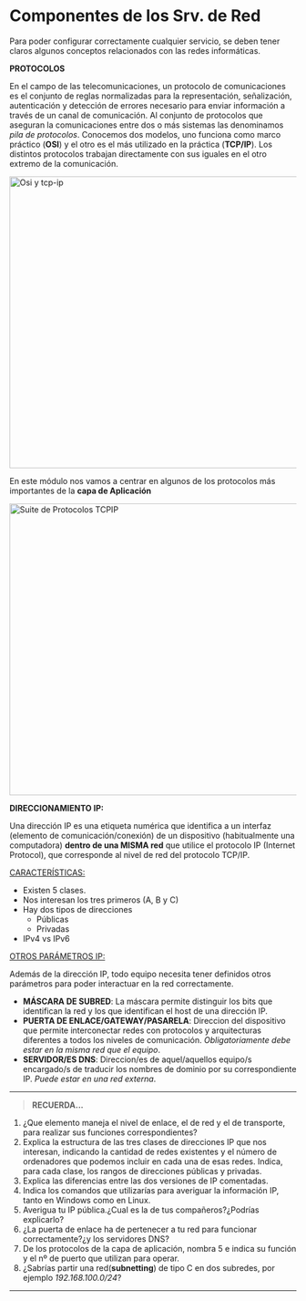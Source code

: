 Componentes de los Srv. de Red
==============

Para poder configurar correctamente cualquier servicio, se deben tener claros algunos conceptos relacionados con las redes informáticas.

**PROTOCOLOS**

En el campo de las telecomunicaciones, un protocolo de comunicaciones es el conjunto de reglas normalizadas para la representación, señalización, autenticación y detección de errores necesario para enviar información a través de un canal de comunicación.
Al conjunto de protocolos que aseguran la comunicaciones entre dos o más sistemas las denominamos *pila de protocolos*. Conocemos dos modelos, uno funciona como marco práctico (**OSI**) y el otro es el más utilizado en la práctica (**TCP/IP**). Los distintos protocolos trabajan directamente con sus iguales en el otro extremo de la comunicación.

<a title="Cristianzambrano / CC BY-SA (https://creativecommons.org/licenses/by-sa/3.0)" href="https://commons.wikimedia.org/wiki/File:Osi_y_tcp-ip.jpg"><img width="512" alt="Osi y tcp-ip" src="https://upload.wikimedia.org/wikipedia/commons/0/03/Osi_y_tcp-ip.jpg" style="display:block;margin-left:auto;margin-right:auto;"></a>

En este módulo nos vamos a centrar en algunos de los protocolos más importantes de la **capa de Aplicación**

<a title="GISEPROI / CC BY-SA (https://creativecommons.org/licenses/by-sa/4.0)" href="https://commons.wikimedia.org/wiki/File:Suite_de_Protocolos_TCPIP.png"><img width="512" alt="Suite de Protocolos TCPIP" src="https://upload.wikimedia.org/wikipedia/commons/thumb/7/73/Suite_de_Protocolos_TCPIP.png/512px-Suite_de_Protocolos_TCPIP.png" style="display:block;margin-left:auto;margin-right:auto;"></a>


**DIRECCIONAMIENTO IP:**

Una dirección IP es una etiqueta numérica que identifica a un interfaz (elemento de comunicación/conexión) de un dispositivo (habitualmente una computadora) **dentro de una MISMA red** que utilice el protocolo IP (Internet Protocol), que corresponde al nivel de red del protocolo TCP/IP.

<u>CARACTERÍSTICAS:</u>
+ Existen 5 clases.
+ Nos interesan los tres primeros (A, B y C)
+ Hay dos tipos de  direcciones
  + Públicas
  + Privadas
+ IPv4 vs IPv6

<u>OTROS PARÁMETROS IP:</u>

Además de la dirección IP, todo equipo necesita tener definidos otros parámetros para poder interactuar en la red correctamente.
+ **MÁSCARA DE SUBRED**: La máscara permite distinguir los bits que identifican la red y los que identifican el host de una dirección IP.
+ **PUERTA DE ENLACE/GATEWAY/PASARELA**: Direccion del dispositivo que permite interconectar redes con protocolos y arquitecturas diferentes a todos los niveles de comunicación. *Obligatoriamente debe estar en la misma red que el equipo*.
+ **SERVIDOR/ES DNS**: Direccion/es de aquel/aquellos equipo/s encargado/s de traducir los nombres de dominio por su correspondiente IP. *Puede estar en una red externa*.

___
> **RECUERDA...**
1. ¿Que elemento maneja el nivel de enlace, el de red y el de transporte, para realizar sus funciones correspondientes?
2. Explica la estructura de las tres clases de direcciones IP que nos interesan, indicando la cantidad de redes existentes y el número de ordenadores que podemos incluir en cada una de esas redes. Indica, para cada clase, los rangos de direcciones públicas y privadas.
3. Explica las diferencias entre las dos versiones de IP comentadas.
4. Indica los comandos que utilizarías para averiguar la información IP, tanto en Windows como en Linux.
5. Averigua tu IP pública.¿Cual es la de tus compañeros?¿Podrías explicarlo?
6. ¿La puerta de enlace ha de pertenecer a tu red para funcionar correctamente?¿y los servidores DNS?
7. De los protocolos de la capa de aplicación, nombra 5 e indica su función y el nº de puerto que utilizan para operar.
8. ¿Sabrías partir una red(**subnetting**) de tipo C en dos subredes, por ejemplo *192.168.100.0/24*?
___
